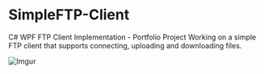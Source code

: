 # SimpleFTP-Client
C# WPF FTP Client Implementation - Portfolio Project
Working on a simple FTP client that supports connecting, uploading and downloading files.

![Imgur](https://imgur.com/a/dBObpJg)
